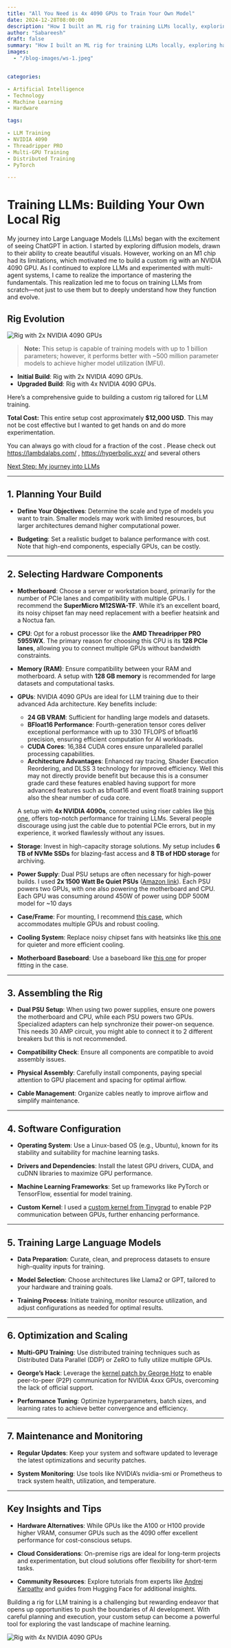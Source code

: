 ```yaml
---
title: "All You Need is 4x 4090 GPUs to Train Your Own Model"
date: 2024-12-28T08:00:00
description: "How I built an ML rig for training LLMs locally, exploring hardware choices, setup tricks, and lessons learned along the way."
author: "Sabareesh"
draft: false
summary: "How I built an ML rig for training LLMs locally, exploring hardware choices, setup tricks, and lessons learned along the way."
images:
  - "/blog-images/ws-1.jpeg"


categories:

- Artificial Intelligence
- Technology
- Machine Learning
- Hardware

tags:

- LLM Training
- NVIDIA 4090
- Threadripper PRO
- Multi-GPU Training
- Distributed Training
- PyTorch

---
```


# Training LLMs: Building Your Own Local Rig

My journey into Large Language Models (LLMs) began with the excitement of seeing ChatGPT in action. I started by exploring diffusion models, drawn to their ability to create beautiful visuals. However, working on an M1 chip had its limitations, which motivated me to build a custom rig with an NVIDIA 4090 GPU. As I continued to explore LLMs and experimented with multi-agent systems, I came to realize the importance of mastering the fundamentals. This realization led me to focus on training LLMs from scratch—not just to use them but to deeply understand how they function and evolve.

## Rig Evolution

![Rig with 2x NVIDIA 4090 GPUs](/blog-images/ws-1.jpeg)

> **Note:** This setup is capable of training models with up to 1 billion parameters; however, it performs better with \~500 million parameter models to achieve higher model utilization (MFU).

- **Initial Build**: Rig with 2x NVIDIA 4090 GPUs.
- **Upgraded Build**: Rig with 4x NVIDIA 4090 GPUs.

Here’s a comprehensive guide to building a custom rig tailored for LLM training.

**Total Cost:** This entire setup cost approximately **$12,000 USD**. This may not be cost effective but I wanted to get hands on and do more experimentation. 

You can always go with cloud for a fraction of the cost . Please check out https://lambdalabs.com/ , https://hyperbolic.xyz/ and several others

[Next Step: My journey into LLMs](https://sabareesh.com/posts/llm-intro/)

---

## 1. Planning Your Build

- **Define Your Objectives**: Determine the scale and type of models you want to train. Smaller models may work with limited resources, but larger architectures demand higher computational power.

- **Budgeting**: Set a realistic budget to balance performance with cost. Note that high-end components, especially GPUs, can be costly.

---

## 2. Selecting Hardware Components

- **Motherboard**: Choose a server or workstation board, primarily for the number of PCIe lanes and compatibility with multiple GPUs. I recommend the **SuperMicro M12SWA-TF**. While it’s an excellent board, its noisy chipset fan may need replacement with a beefier heatsink and a Noctua fan.

- **CPU**: Opt for a robust processor like the **AMD Threadripper PRO 5955WX**. The primary reason for choosing this CPU is its **128 PCIe lanes**, allowing you to connect multiple GPUs without bandwidth constraints.

- **Memory (RAM)**: Ensure compatibility between your RAM and motherboard. A setup with **128 GB memory** is recommended for large datasets and computational tasks.

- **GPUs**: NVIDIA 4090 GPUs are ideal for LLM training due to their advanced Ada architecture. Key benefits include:

  - **24 GB VRAM**: Sufficient for handling large models and datasets.
  - **BFloat16 Performance**: Fourth-generation tensor cores deliver exceptional performance with up to 330 TFLOPS of bfloat16 precision, ensuring efficient computation for AI workloads.
  - **CUDA Cores**: 16,384 CUDA cores ensure unparalleled parallel processing capabilities.
  - **Architecture Advantages**: Enhanced ray tracing, Shader Execution Reordering, and DLSS 3 technology for improved efficiency. Well this may not directly provide benefit but because this is a consumer grade card these features enabled having support for more advanced features such as bfloat16 and event float8 training support also the shear number of cuda core.

  A setup with **4x NVIDIA 4090s**, connected using riser cables like [this one](https://www.amazon.com/dp/B0CNNJHK93), offers top-notch performance for training LLMs. Several people discourage using just the cable due to potential PCIe errors, but in my experience, it worked flawlessly without any issues.

- **Storage**: Invest in high-capacity storage solutions. My setup includes **6 TB of NVMe SSDs** for blazing-fast access and **8 TB of HDD storage** for archiving.

- **Power Supply**: Dual PSU setups are often necessary for high-power builds. I used **2x 1500 Watt Be Quiet PSUs** ([Amazon link](https://www.amazon.com/dp/B08F5DKK24)). Each PSU powers two GPUs, with one also powering the motherboard and CPU. Each GPU was consuming around 450W of power using DDP 500M model for ~10 days

- **Case/Frame**: For mounting, I recommend [this case](https://www.amazon.com/dp/B08XJGG2YX), which accommodates multiple GPUs and robust cooling.

- **Cooling System**: Replace noisy chipset fans with heatsinks like [this one](https://www.amazon.com/dp/B074DXFB66) for quieter and more efficient cooling.

- **Motherboard Baseboard**: Use a baseboard like [this one](https://www.amazon.com/dp/B09WHVF3SN) for proper fitting in the case.

---

## 3. Assembling the Rig

- **Dual PSU Setup**: When using two power supplies, ensure one powers the motherboard and CPU, while each PSU powers two GPUs. Specialized adapters can help synchronize their power-on sequence. This needs 30 AMP circuit, you  might able to connect it to 2 different breakers but this is not recommended.

- **Compatibility Check**: Ensure all components are compatible to avoid assembly issues.

- **Physical Assembly**: Carefully install components, paying special attention to GPU placement and spacing for optimal airflow.

- **Cable Management**: Organize cables neatly to improve airflow and simplify maintenance.

---

## 4. Software Configuration

- **Operating System**: Use a Linux-based OS (e.g., Ubuntu), known for its stability and suitability for machine learning tasks.

- **Drivers and Dependencies**: Install the latest GPU drivers, CUDA, and cuDNN libraries to maximize GPU performance.

- **Machine Learning Frameworks**: Set up frameworks like PyTorch or TensorFlow, essential for model training.

- **Custom Kernel**: I used a [custom kernel from Tinygrad](https://github.com/tinygrad/open-gpu-kernel-modules) to enable P2P communication between GPUs, further enhancing performance.

---

## 5. Training Large Language Models

- **Data Preparation**: Curate, clean, and preprocess datasets to ensure high-quality inputs for training.

- **Model Selection**: Choose architectures like Llama2 or GPT, tailored to your hardware and training goals.

- **Training Process**: Initiate training, monitor resource utilization, and adjust configurations as needed for optimal results.

---

## 6. Optimization and Scaling

- **Multi-GPU Training**: Use distributed training techniques such as Distributed Data Parallel (DDP) or ZeRO to fully utilize multiple GPUs.

- **George’s Hack**: Leverage the [kernel patch by George Hotz](https://github.com/geohot/tinygrad) to enable peer-to-peer (P2P) communication for NVIDIA 4xxx GPUs, overcoming the lack of official support.

- **Performance Tuning**: Optimize hyperparameters, batch sizes, and learning rates to achieve better convergence and efficiency.

---

## 7. Maintenance and Monitoring

- **Regular Updates**: Keep your system and software updated to leverage the latest optimizations and security patches.

- **System Monitoring**: Use tools like NVIDIA’s nvidia-smi or Prometheus to track system health, utilization, and temperature.

---

## Key Insights and Tips

- **Hardware Alternatives**: While GPUs like the A100 or H100 provide higher VRAM, consumer GPUs such as the 4090 offer excellent performance for cost-conscious setups.

- **Cloud Considerations**: On-premise rigs are ideal for long-term projects and experimentation, but cloud solutions offer flexibility for short-term tasks.

- **Community Resources**: Explore tutorials from experts like [Andrej Karpathy](https://github.com/karpathy/nanoGPT) and guides from Hugging Face for additional insights.

Building a rig for LLM training is a challenging but rewarding endeavor that opens up opportunities to push the boundaries of AI development. With careful planning and execution, your custom setup can become a powerful tool for exploring the vast landscape of machine learning.

![Rig with 4x NVIDIA 4090 GPUs](/blog-images/ws-2.jpeg)

